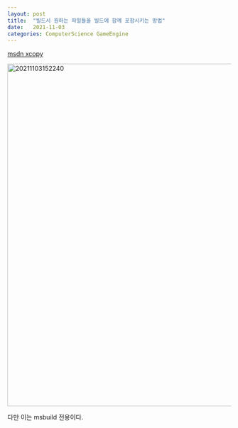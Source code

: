 ```yaml
---
layout: post
title:  "빌드시 원하는 파일들을 빌드에 함께 포함시키는 방법"
date:   2021-11-03
categories: ComputerScience GameEngine
---
```


[msdn xcopy](https://docs.microsoft.com/en-us/windows-server/administration/windows-commands/xcopy)          

<img width="772" alt="20211103152240" src="https://user-images.githubusercontent.com/33873804/140021825-df5dcee8-8987-40cd-b18e-66baa7471b52.png">          

다만 이는 msbuild 전용이다.          
